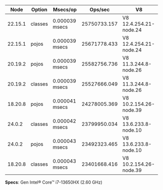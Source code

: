 | Node    | Option  | Msecs/op       | Ops/sec      | V8                     |
| ------- | ------- | -------------- | ------------ | ---------------------- |
| 22.15.1 | classes | 0.000039 msecs | 25750733.157 | V8 12.4.254.21-node.24 |
| 22.15.1 | pojos   | 0.000039 msecs | 25671778.433 | V8 12.4.254.21-node.24 |
| 20.19.2 | pojos   | 0.000039 msecs | 25582756.736 | V8 11.3.244.8-node.26  |
| 20.19.2 | classes | 0.000039 msecs | 25527666.049 | V8 11.3.244.8-node.26  |
| 18.20.8 | pojos   | 0.000041 msecs | 24278005.369 | V8 10.2.154.26-node.39 |
| 24.0.2  | classes | 0.000042 msecs | 23799950.034 | V8 13.6.233.8-node.10  |
| 24.0.2  | pojos   | 0.000043 msecs | 23492323.465 | V8 13.6.233.8-node.10  |
| 18.20.8 | classes | 0.000043 msecs | 23401668.416 | V8 10.2.154.26-node.39 |

**Specs**: Gen Intel® Core™ i7-13650HX (2.60 GHz)